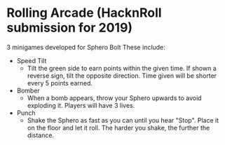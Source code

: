 # Rolling Arcade (HacknRoll submission for 2019)

3 minigames developed for Sphero Bolt
These include:

* Speed Tilt
  * Tilt the green side to earn points within the given time. If shown a reverse sign, tilt the opposite direction. Time given will be shorter every 5 points earned.
* Bomber
  * When a bomb appears, throw your Sphero upwards to avoid exploding it. Players will have 3 lives.
* Punch
  * Shake the Sphero as fast as you can until you hear "Stop". Place it on the floor and let it roll. The harder you shake, the further the distance.
